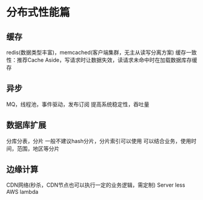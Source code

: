 ﻿# 分布式性能篇

## 缓存
redis(数据类型丰富)，memcached(客户端集群，无主从读写分离方案)
缓存一致性：推荐Cache Aside，写请求时让数据失效，读请求未命中时在加载数据库存缓存

## 异步
MQ，线程池，事件驱动，发布订阅
提高系统稳定性，吞吐量

## 数据库扩展
分库分表，分片
一般不建议hash分片，分片索引可以使用
可以结合业务，使用时间，范围，地区等分片

## 边缘计算
CDN网络(秒杀，CDN节点也可以执行一定的业务逻辑，需定制)
Server less
AWS lambda

